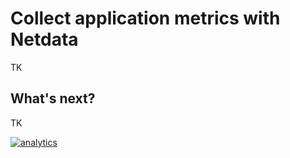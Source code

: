 <!--
title: "Collect application metrics with Netdata"
sidebar_label: "Application metrics"
description: ""
custom_edit_url: https://github.com/netdata/netdata/edit/master/docs/collect/application-metrics.md
-->

# Collect application metrics with Netdata

TK

## What's next?

TK

[![analytics](https://www.google-analytics.com/collect?v=1&aip=1&t=pageview&_s=1&ds=github&dr=https%3A%2F%2Fgithub.com%2Fnetdata%2Fnetdata&dl=https%3A%2F%2Fmy-netdata.io%2Fgithub%2Fdocs%2Fcollect%2Fapplication-metrics&_u=MAC~&cid=5792dfd7-8dc4-476b-af31-da2fdb9f93d2&tid=UA-64295674-3)](<>)

